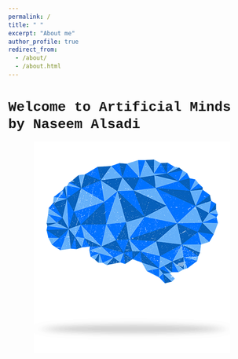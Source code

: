```yaml
---
permalink: /
title: " "
excerpt: "About me"
author_profile: true
redirect_from: 
  - /about/
  - /about.html
---
```


# <span style="font-family:Courier New">Welcome to Artificial Minds by Naseem Alsadi</span>


<p align="center">
  <img src="/images/brain.gif">
</p>
